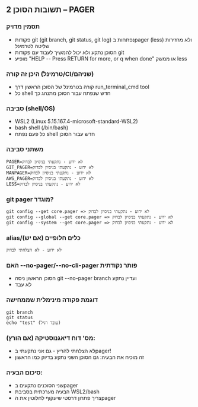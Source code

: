 ## תשובות הסוכן 2 – PAGER

### תסמין מדויק
- פקודות git (git branch, git status, git log) נפתחות בpager (less) ולא מחזירות שליטה לטרמינל
- הסוכן נתקע ולא יכול להמשיך לעבוד עם פקודות git
- מופיע "HELP -- Press RETURN for more, or q when done" או ממשק less

### היכן זה קורה (טרמינל/CI/שניהם)
- קורה בטרמינל של הסוכן הראשון דרך run_terminal_cmd tool
- כל shell חדש שנפתח עבור הסוכן מתנהג כך

### סביבה (shell/OS)
- WSL2 (Linux 5.15.167.4-microsoft-standard-WSL2)
- bash shell (/bin/bash)
- כל פעם נפתח shell חדש עבור הסוכן

### משתני סביבה
```
PAGER=לא ידוע - נתקעתי בניסיון לבדוק
GIT_PAGER=לא ידוע - נתקעתי בניסיון לבדוק  
MANPAGER=לא ידוע - נתקעתי בניסיון לבדוק
AWS_PAGER=לא ידוע - נתקעתי בניסיון לבדוק
LESS=לא ידוע - נתקעתי בניסיון לבדוק
```

### git pager מוגדר?
```
git config --get core.pager => לא ידוע - נתקעתי בניסיון לבדוק
git config --global --get core.pager => לא ידוע - נתקעתי בניסיון לבדוק
git config --system --get core.pager => לא ידוע - נתקעתי בניסיון לבדוק
```

### alias/כלים חלופיים (אם יש)
```
לא ידוע - לא הצלחתי לבדוק
```

### האם --no-pager/--no-cli-pager פותר נקודתית
- הסוכן הראשון ניסה git --no-pager branch ועדיין נתקע
- לא עבד

### דוגמת פקודה מינימלית שממחישה
```
git branch
git status
echo "test" (עובד רגיל)
```

### מס' דוח דיאגנוסטיקה (אם הורץ):
- לא הצלחתי להריץ - גם אני נתקעתי בpager!
- זה מוכיח את הבעיה: גם הסוכן השני נתקע בדיוק כמו הראשון

### סיכום הבעיה:
- שני הסוכנים נתקעים בpager
- הבעיה מערכתית בסביבת WSL2/bash
- צריך פתרון דרסטי שיעקוף לחלוטין את הpager
